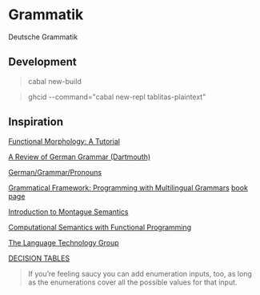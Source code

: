 # Grammatik

Deutsche Grammatik

## Development

> cabal new-build 

> ghcid --command="cabal new-repl tablitas-plaintext"

## Inspiration

[Functional Morphology: A Tutorial](http://www.cse.chalmers.se/alumni/markus/FM/document/FM_tutorial_1.0.pdf)

[A Review of German Grammar (Dartmouth)](http://www.dartmouth.edu/~deutsch/Grammatik/Grammatik.html)

[German/Grammar/Pronouns](https://en.wikibooks.org/wiki/German/Grammar/Pronouns)

[Grammatical Framework: Programming with Multilingual Grammars](https://www.goodreads.com/book/show/11963071-grammatical-framework) [book page](http://www.grammaticalframework.org/gf-book/)

[Introduction to Montague Semantics](https://www.goodreads.com/book/show/1887799.Introduction_to_Montague_Semantics)

[Computational Semantics with Functional Programming](https://www.goodreads.com/book/show/9479651-computational-semantics-with-functional-programming)

[The Language Technology Group](http://www.cse.chalmers.se/research/group/Language-technology/)

[DECISION TABLES](https://www.hillelwayne.com/post/decision-tables/)

>  If you’re feeling saucy you can add enumeration inputs, too, as long as the
>  enumerations cover all the possible values for that input. 
